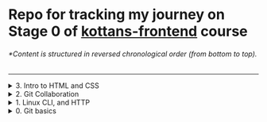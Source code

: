 # Repo for tracking my journey on Stage 0 of [kottans-frontend](https://github.com/kottans/frontend) course

###### \*Content is structured in reversed chronological order (from bottom to top).

---

<details><summary>3. Intro to HTML and CSS</summary>
<br>

A lot of new things in this one, to be honest. Though I've had some previous familiarity with CSS, basically all of the Typography stuff was new and sometimes surprising for me. But I can definitely see how usefull this knowledge can be in the future.

![coursera1](./task_html_css_intro/coursera_html_css_1.png)
![coursera2](./task_html_css_intro/coursera_html_css_2.png)
![codeacademy](./task_html_css_intro/codeacademy-html-css.png)

</details>
<details><summary>2. Git Collaboration</summary>
<br>

Basically all the collaboration stuff was new for me. I can't say anything was particularly surprising, but all those fancy workflows definitely will be useful during my future day-to-day working process.

![coursera3](./task_git_collaboration/coursera_git_3.resized.png)
![coursera4](./task_git_collaboration/coursera_git_4.resized.png)
![learngitbranching1](./task_git_collaboration/learngitbranching_1.png)
![learngitbranching2](./task_git_collaboration/learngitbranching_2.png)

</details>

<details><summary>1. Linux CLI, and HTTP</summary>
<br>

Despite being Linux user for quite some time, I've always used GUI to manipulate stuff. Surprisingly, it looks like console can make some of my routines even quicker. I will definitely try to use console more. As for HTTP part of the course - everything was new for me. And yep, I'm definitely going to use HTTP in the future! :wink:

![linux-cli-1](./task_linux_cli/linux-quiz1.png)
![linux-cli-2](./task_linux_cli/linux-quiz2.png)
![linux-cli-3](./task_linux_cli/linux-quiz3.png)
![linux-cli-4](./task_linux_cli/linux-quiz4.png)

</details>

<details><summary>0. Git basics</summary>
<br>

Though I have worked with Git before, I've used only basic push and pool commands. So, basically, everything was new for me in this course. The thing that impressed me the most is the sheer amount of possibilities that GIT provides. I will definitely use rebasing, merging and cherry-picking in the future.

![coursera1](./screenshots/coursera_git_1.resized.png)
![coursera2](./screenshots/coursera_git_2.resized.png)
![learngitbranching1](./screenshots/learngitbranching_1.png)
![learngitbranching2](./screenshots/learngitbranching_2.png)

</details>
